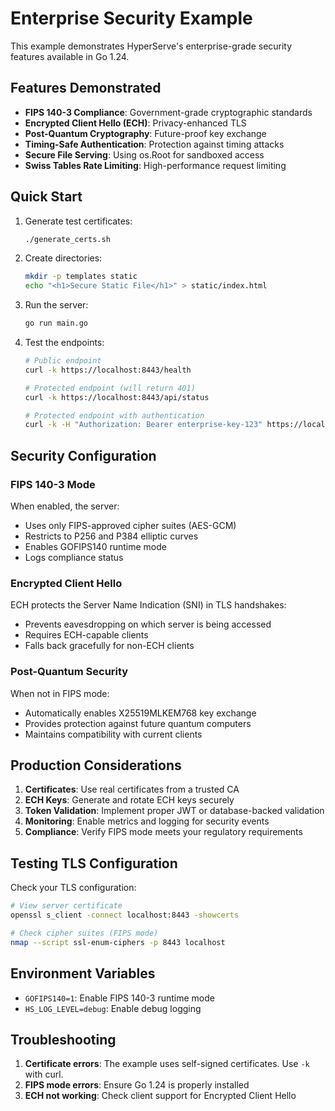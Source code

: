 # Enterprise Security Example

This example demonstrates HyperServe's enterprise-grade security features available in Go 1.24.

## Features Demonstrated

- **FIPS 140-3 Compliance**: Government-grade cryptographic standards
- **Encrypted Client Hello (ECH)**: Privacy-enhanced TLS
- **Post-Quantum Cryptography**: Future-proof key exchange
- **Timing-Safe Authentication**: Protection against timing attacks
- **Secure File Serving**: Using os.Root for sandboxed access
- **Swiss Tables Rate Limiting**: High-performance request limiting

## Quick Start

1. Generate test certificates:
   ```bash
   ./generate_certs.sh
   ```

2. Create directories:
   ```bash
   mkdir -p templates static
   echo "<h1>Secure Static File</h1>" > static/index.html
   ```

3. Run the server:
   ```bash
   go run main.go
   ```

4. Test the endpoints:
   ```bash
   # Public endpoint
   curl -k https://localhost:8443/health

   # Protected endpoint (will return 401)
   curl -k https://localhost:8443/api/status

   # Protected endpoint with authentication
   curl -k -H "Authorization: Bearer enterprise-key-123" https://localhost:8443/api/status
   ```

## Security Configuration

### FIPS 140-3 Mode

When enabled, the server:
- Uses only FIPS-approved cipher suites (AES-GCM)
- Restricts to P256 and P384 elliptic curves
- Enables GOFIPS140 runtime mode
- Logs compliance status

### Encrypted Client Hello

ECH protects the Server Name Indication (SNI) in TLS handshakes:
- Prevents eavesdropping on which server is being accessed
- Requires ECH-capable clients
- Falls back gracefully for non-ECH clients

### Post-Quantum Security

When not in FIPS mode:
- Automatically enables X25519MLKEM768 key exchange
- Provides protection against future quantum computers
- Maintains compatibility with current clients

## Production Considerations

1. **Certificates**: Use real certificates from a trusted CA
2. **ECH Keys**: Generate and rotate ECH keys securely
3. **Token Validation**: Implement proper JWT or database-backed validation
4. **Monitoring**: Enable metrics and logging for security events
5. **Compliance**: Verify FIPS mode meets your regulatory requirements

## Testing TLS Configuration

Check your TLS configuration:
```bash
# View server certificate
openssl s_client -connect localhost:8443 -showcerts

# Check cipher suites (FIPS mode)
nmap --script ssl-enum-ciphers -p 8443 localhost
```

## Environment Variables

- `GOFIPS140=1`: Enable FIPS 140-3 runtime mode
- `HS_LOG_LEVEL=debug`: Enable debug logging

## Troubleshooting

1. **Certificate errors**: The example uses self-signed certificates. Use `-k` with curl.
2. **FIPS mode errors**: Ensure Go 1.24 is properly installed
3. **ECH not working**: Check client support for Encrypted Client Hello